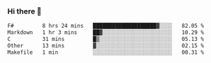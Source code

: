 ### Hi there 👋

<!--
**gustavkrist/gustavkrist** is a ✨ _special_ ✨ repository because its `README.md` (this file) appears on your GitHub profile.

Here are some ideas to get you started:

- 🔭 I’m currently working on ...
- 🌱 I’m currently learning ...
- 👯 I’m looking to collaborate on ...
- 🤔 I’m looking for help with ...
- 💬 Ask me about ...
- 📫 How to reach me: ...
- 😄 Pronouns: ...
- ⚡ Fun fact: ...
-->

<!--START_SECTION:waka-->

```txt
F#         8 hrs 24 mins   ████████████████████▓░░░░   82.05 %
Markdown   1 hr 3 mins     ██▓░░░░░░░░░░░░░░░░░░░░░░   10.29 %
C          31 mins         █▒░░░░░░░░░░░░░░░░░░░░░░░   05.13 %
Other      13 mins         ▓░░░░░░░░░░░░░░░░░░░░░░░░   02.15 %
Makefile   1 min           ░░░░░░░░░░░░░░░░░░░░░░░░░   00.31 %
```

<!--END_SECTION:waka-->
